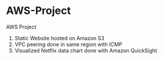 # AWS-Project
AWS Project
1. Static Website hosted on Amazon S3
2. VPC peering done in same region with ICMP
3. Visualized Netflix data chart done with Amazon QuickSight

